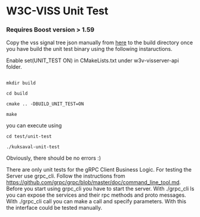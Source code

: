 # W3C-VISS Unit Test

### Requires Boost version > 1.59

Copy the vss signal tree json manually from [here](https://github.com/GENIVI/vehicle_signal_specification/blob/master/vss_rel_1.0.json) to the build directory once you have build the unit test binary using the following instaructions.

Enable set(UNIT_TEST ON) in CMakeLists.txt under w3v-visserver-api folder.

```

mkdir build

cd build

cmake .. -DBUILD_UNIT_TEST=ON

make

```
you can execute using

```
cd test/unit-test

./kuksaval-unit-test

```

Obviously, there should be no errors :)

There are only unit tests for the gRPC Client Business Logic. For testing the Server use grpc_cli. Follow the instructions from https://github.com/grpc/grpc/blob/master/doc/command_line_tool.md.
Before you start using grpc_cli you have to start the server.
With ./grpc_cli ls you can expose the services and their rpc methods and proto messages.
With ./grpc_cli call you can make a call and specify parameters.
With this the interface could be tested manually.